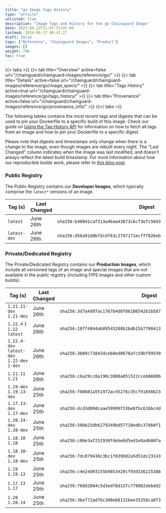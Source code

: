 ```yaml
---
title: "go Image Tags History"
type: "article"
unlisted: true
description: "Image Tags and History for the go Chainguard Image"
date: 2023-06-22T11:07:52+02:00
lastmod: 2024-06-27 00:41:27
draft: false
tags: ["Reference", "Chainguard Images", "Product"]
images: []
weight: 700
toc: true
---
```


{{< tabs >}}
{{< tab title="Overview" active=false url="/chainguard/chainguard-images/reference/go/" >}}
{{< tab title="Details" active=false url="/chainguard/chainguard-images/reference/go/image_specs/" >}}
{{< tab title="Tags History" active=true url="/chainguard/chainguard-images/reference/go/tags_history/" >}}
{{< tab title="Provenance" active=false url="/chainguard/chainguard-images/reference/go/provenance_info/" >}}
{{</ tabs >}}

The following tables contains the most recent tags and digests that can be used to pin your Dockerfile to a specific build of this image. Check our guide on [Using the Tag History API](/chainguard/chainguard-images/using-the-tag-history-api/) for information on how to fetch all tags from an image and how to pin your Dockerfile to a specific digest.

Please note that digests and timestamps only change when there is a change to the image, even though images are rebuilt every night. The "Last Changed" column indicates when the image was last modified, and doesn't always reflect the latest build timestamp. For more information about how our reproducible builds work, please refer to [this blog post](https://www.chainguard.dev/unchained/reproducing-chainguards-reproducible-image-builds).

### Public Registry
The Public Registry contains our **Developer Images**, which typically comprise the `latest*` versions of an image.

| Tag (s)       | Last Changed | Digest                                                                    |
|---------------|--------------|---------------------------------------------------------------------------|
|  `latest`     | June 26th    | `sha256:b40841caf313a4baa43873c6cf3efc50d3e8baa1a02a15b0ac8786c07b28e033` |
|  `latest-dev` | June 26th    | `sha256:d50a91d0bfdcdf63c2747171ecfff026eb495393a69ca504a2cd0170eb5890db` |


### Private/Dedicated Registry
The Private/Dedicated Registry contains our **Production Images**, which include all versioned tags of an image and special images that are not available in the public registry (including FIPS images and other custom builds).

| Tag (s)                                       | Last Changed | Digest                                                                    |
|-----------------------------------------------|--------------|---------------------------------------------------------------------------|
|  `1.21.11-dev` `1.21-dev`                     | June 26th    | `sha256:3d7a4d97ac1767b4d8f06186542b1b5870616f68c2f7e9e6a7363353d5c37a8a` |
|  `1.22.4` `1` `1.22` `latest`                 | June 26th    | `sha256:18ff4844ab89545208b1bdb15b77004135e7b9079806ab33cf02351c9f6aba1b` |
|  `1.22.4-dev` `latest-dev` `1.22-dev` `1-dev` | June 26th    | `sha256:3b89c73842dceb8ed0676afc59bf995492ee1ebb38babf0014e27d495399192e` |
|  `1.21.11` `1.21`                             | June 26th    | `sha256:c6a29cc8a190c3880a051522cceb6680b4655ca393a1545bed6352c5ef0afa64` |
|  `1.19-dev` `1.19.13-dev`                     | June 25th    | `sha256:f00601a551972ac45276c35cf91656b237ac2d3d12c0d56ad8aab85ac8283b03` |
|  `1.17.13-dev` `1.17-dev`                     | June 25th    | `sha256:dcd3d89dcaae59999f33be0fbc61bbc4d2d926c25548eebff530e34a08c99ad5` |
|  `1.20.14-dev` `1.20-dev`                     | June 25th    | `sha256:50bb25db6279349bd57710ed6c37db0f16da80f12eca1874ec971de8e11ff661` |
|  `1.18.10` `1.18`                             | June 25th    | `sha256:c00e3af252930fdebe8d5ed1e8a4b80fa40a634851a55adb9faf911c0c250c19` |
|  `1.18.10-dev` `1.18-dev`                     | June 25th    | `sha256:7dc879430c3bc1f039b82a5d51dc23143883c60add7e4123828efa3e2f50ef96` |
|  `1.19` `1.19.13`                             | June 25th    | `sha256:c4e24d93155b9053420cf93d3362253882bde8698b92daed991dceaa9565a375` |
|  `1.17.13` `1.17`                             | June 25th    | `sha256:768d2884c5d3edf8d15fc779802debdd22c40580320ee8b6f90a30d17a666573` |
|  `1.20` `1.20.14`                             | June 25th    | `sha256:3be772ad7bc300e68131bee35358ca8f3dcf314605da93f5919477b5095b7378` |


